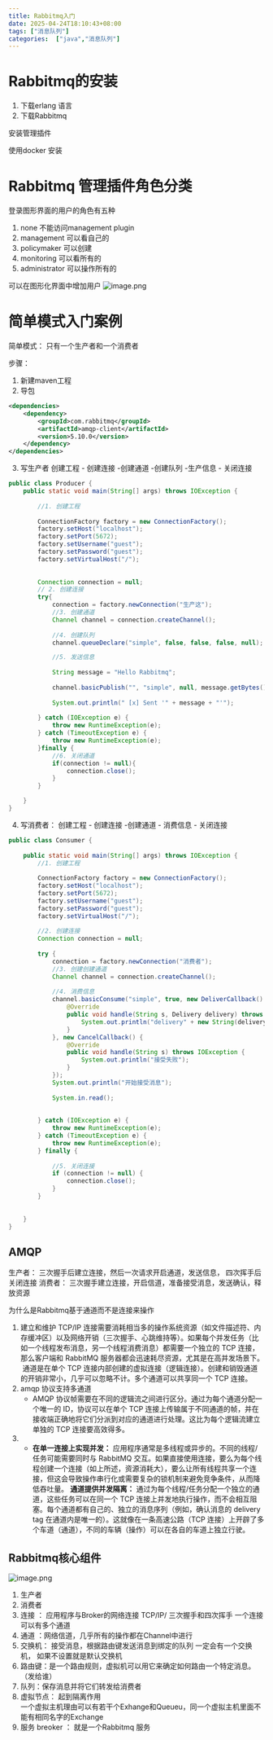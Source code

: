 ```yaml
---
title: Rabbitmq入门
date: 2025-04-24T18:10:43+08:00  
tags: ["消息队列"]
categories:  ["java","消息队列"] 
---
```

# Rabbitmq的安装



1. 下载erlang 语言
2. 下载Rabbitmq


安装管理插件



使用docker 安装


# Rabbitmq 管理插件角色分类

登录图形界面的用户的角色有五种

1. none   不能访问management plugin
2. management 可以看自己的
3. policymaker 可以创建
4. monitoring  可以看所有的
5. administrator  可以操作所有的


可以在图形化界面中增加用户
![image.png](https://cdn.jsdelivr.net/gh/word1230/picture@main/resources/202504260940346.png)






# 简单模式入门案例
简单模式：  只有一个生产者和一个消费者


步骤：
1. 新建maven工程
2. 导包

```xml
<dependencies>  
    <dependency>  
        <groupId>com.rabbitmq</groupId>  
        <artifactId>amqp-client</artifactId>  
        <version>5.10.0</version>  
    </dependency>  
</dependencies>
```

3. 写生产者
 创建工程 - 创建连接  -创建通道 -创建队列 -生产信息 - 关闭连接

```java
public class Producer {  
    public static void main(String[] args) throws IOException {  
  
        //1. 创建工程  
  
        ConnectionFactory factory = new ConnectionFactory();  
        factory.setHost("localhost");  
        factory.setPort(5672);  
        factory.setUsername("guest");  
        factory.setPassword("guest");  
        factory.setVirtualHost("/");  
  
  
        Connection connection = null;  
        // 2. 创建连接  
        try{  
            connection = factory.newConnection("生产这");  
            //3. 创建通道  
            Channel channel = connection.createChannel();  
  
            //4. 创建队列  
            channel.queueDeclare("simple", false, false, false, null);  

            //5. 发送信息  
  
            String message = "Hello Rabbitmq";  
  
            channel.basicPublish("", "simple", null, message.getBytes());  
  
            System.out.println(" [x] Sent '" + message + "'");  
  
        } catch (IOException e) {  
            throw new RuntimeException(e);  
        } catch (TimeoutException e) {  
            throw new RuntimeException(e);  
        }finally {  
            //6. 关闭通道  
            if(connection != null){  
                connection.close();  
            }  
        }  

    }  
}
```

4. 写消费者：
 创建工程 - 创建连接  -创建通道 - 消费信息 - 关闭连接


```java
public class Consumer {  
  
    public static void main(String[] args) throws IOException {  
        //1. 创建工程  
  
        ConnectionFactory factory = new ConnectionFactory();  
        factory.setHost("localhost");  
        factory.setPort(5672);  
        factory.setUsername("guest");  
        factory.setPassword("guest");  
        factory.setVirtualHost("/");  
  
        //2. 创建连接  
        Connection connection = null;  
  
        try {  
            connection = factory.newConnection("消费者");  
            //3. 创建创建通道  
            Channel channel = connection.createChannel();  
  
            //4. 消费信息  
            channel.basicConsume("simple", true, new DeliverCallback() {  
                @Override  
                public void handle(String s, Delivery delivery) throws IOException {  
                    System.out.println("delivery" + new String(delivery.getBody(), "UTF-8"));  
                }  
            }, new CancelCallback() {  
                @Override  
                public void handle(String s) throws IOException {  
                    System.out.println("接受失败");  
                }  
            });  
            System.out.println("开始接受消息");  
  
            System.in.read();  
  
  
        } catch (IOException e) {  
            throw new RuntimeException(e);  
        } catch (TimeoutException e) {  
            throw new RuntimeException(e);  
        } finally {  
  
            //5. 关闭连接  
            if (connection != null) {  
                connection.close();  
            }  
        }  
  
  
    }  
}
```


## AMQP

生产者： 三次握手后建立连接，然后一次请求开启通道，发送信息， 四次挥手后关闭连接
消费者： 三次握手建立连接，开启信道，准备接受消息，发送确认，释放资源

为什么是Rabbitmq基于通道而不是连接来操作

1.  建立和维护 TCP/IP 连接需要消耗相当多的操作系统资源（如文件描述符、内存缓冲区）以及网络开销（三次握手、心跳维持等）。如果每个并发任务（比如一个线程发布消息，另一个线程消费消息）都需要一个独立的 TCP 连接，那么客户端和 RabbitMQ 服务器都会迅速耗尽资源，尤其是在高并发场景下。
	  通道是在单个 TCP 连接内部创建的虚拟连接（逻辑连接）。创建和销毁通道的开销非常小，几乎可以忽略不计。多个通道可以共享同一个 TCP 连接。
2. amqp 协议支持多通道
	- AMQP 协议帧需要在不同的逻辑流之间进行区分。通过为每个通道分配一个唯一的 ID，协议可以在单个 TCP 连接上传输属于不同通道的帧，并在接收端正确地将它们分派到对应的通道进行处理。这比为每个逻辑流建立单独的 TCP 连接要高效得多。
3. - **在单一连接上实现并发：** 应用程序通常是多线程或异步的。不同的线程/任务可能需要同时与 RabbitMQ 交互。如果直接使用连接，要么为每个线程创建一个连接（如上所述，资源消耗大），要么让所有线程共享一个连接，但这会导致操作串行化或需要复杂的锁机制来避免竞争条件，从而降低吞吐量。
     **通道提供并发隔离：** 通过为每个线程/任务分配一个独立的通道，这些任务可以在同一个 TCP 连接上并发地执行操作，而不会相互阻塞。每个通道都有自己的、独立的消息序列（例如，确认消息的 delivery tag 在通道内是唯一的）。这就像在一条高速公路（TCP 连接）上开辟了多个车道（通道），不同的车辆（操作）可以在各自的车道上独立行驶。

## Rabbitmq核心组件

![image.png](https://cdn.jsdelivr.net/gh/word1230/picture@main/resources/202504261051467.png)

1. 生产者
2. 消费者
3. 连接  ： 应用程序与Broker的网络连接 TCP/IP/ 三次握手和四次挥手
	一个连接可以有多个通道  
4. 通道  ：网络信道，几乎所有的操作都在Channel中进行
5. 交换机： 接受消息，根据路由键发送消息到绑定的队列
	一定会有一个交换机， 如果不设置就是默认交换机 
6. 路由键：是一个路由规则，虚拟机可以用它来确定如何路由一个特定消息。（发给谁）
7. 队列：保存消息并将它们转发给消费者
8. 虚拟节点： 起到隔离作用  
	一个虚拟主机理由可以有若干个Exhange和Queueu，同一个虚拟主机里面不能有相同名字的Exchange
9. 服务 breoker ： 就是一个Rabbitmq 服务 
